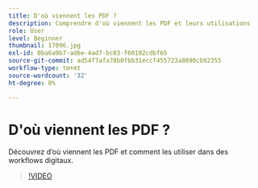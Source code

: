 ```yaml
---
title: D'où viennent les PDF ?
description: Comprendre d'où viennent les PDF et leurs utilisations
role: User
level: Beginner
thumbnail: 17096.jpg
exl-id: 0ba6a9b7-ad6e-4ad7-bc03-f60102cdbf65
source-git-commit: ad54f7afa78b0fbb31eccf455723a8890cb92355
workflow-type: tm+mt
source-wordcount: '32'
ht-degree: 0%

---
```


# D&#39;où viennent les PDF ?

Découvrez d’où viennent les PDF et comment les utiliser dans des workflows digitaux.

>[!VIDEO](https://video.tv.adobe.com/v/17096?quality=12&learn=on&hidetitle=true)
